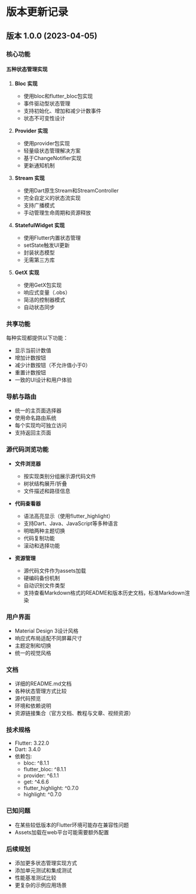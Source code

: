 # 版本更新记录

## 版本 1.0.0 (2023-04-05)

### 核心功能

#### 五种状态管理实现

1. **Bloc 实现**
   - 使用bloc和flutter_bloc包实现
   - 事件驱动型状态管理
   - 支持初始化、增加和减少计数事件
   - 状态不可变性设计

2. **Provider 实现**
   - 使用provider包实现
   - 轻量级状态管理解决方案
   - 基于ChangeNotifier实现
   - 更新通知机制

3. **Stream 实现**
   - 使用Dart原生Stream和StreamController
   - 完全自定义的状态流实现
   - 支持广播模式
   - 手动管理生命周期和资源释放

4. **StatefulWidget 实现**
   - 使用Flutter内置状态管理
   - setState触发UI更新
   - 封装状态模型
   - 无需第三方库

5. **GetX 实现**
   - 使用GetX包实现
   - 响应式变量（.obs）
   - 简洁的控制器模式
   - 自动状态同步

### 共享功能

每种实现都提供以下功能：
- 显示当前计数值
- 增加计数按钮
- 减少计数按钮（不允许值小于0）
- 重置计数按钮
- 一致的UI设计和用户体验

### 导航与路由

- 统一的主页面选择器
- 使用命名路由系统
- 每个实现均可独立访问
- 支持返回主页面

### 源代码浏览功能

- **文件浏览器**
  - 按实现类别分组展示源代码文件
  - 树状结构展开/折叠
  - 文件描述和路径信息

- **代码查看器**
  - 语法高亮显示（使用flutter_highlight）
  - 支持Dart、Java、JavaScript等多种语言
  - 明暗两种主题切换
  - 代码复制功能
  - 滚动和选择功能

- **资源管理**
  - 源代码文件作为assets加载
  - 硬编码备份机制
  - 自动识别文件类型
  - 支持查看Markdown格式的README和版本历史文档，标准Markdown渲染

### 用户界面

- Material Design 3设计风格
- 响应式布局适配不同屏幕尺寸
- 主题定制和切换
- 统一的视觉风格

### 文档

- 详细的README.md文档
- 各种状态管理方式比较
- 源代码预览
- 环境和依赖说明
- 资源链接集合（官方文档、教程与文章、视频资源）

### 技术规格

- Flutter: 3.22.0
- Dart: 3.4.0
- 依赖包:
  - bloc: ^8.1.1
  - flutter_bloc: ^8.1.1
  - provider: ^6.1.1
  - get: ^4.6.6
  - flutter_highlight: ^0.7.0
  - highlight: ^0.7.0

### 已知问题

- 在某些较低版本的Flutter环境可能存在兼容性问题
- Assets加载在web平台可能需要额外配置

### 后续规划

- 添加更多状态管理实现方式
- 添加单元测试和集成测试
- 性能基准测试比较
- 更复杂的示例应用场景 